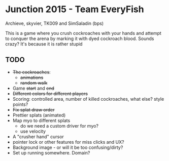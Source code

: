 # Junction 2015 - Team EveryFish

Archieve, skyvier, TK009 and SimSaladin (bps)

This is a game where you crush cockroaches with your hands and attempt to
conquer the arena by marking it with dyed cockroach blood. Sounds crazy? It's
because it is rather stupid

## TODO

- ~~The cockroaches~~:
  - ~~animations~~
  - ~~random walk~~
- Game ~~start~~ and ~~end~~
- ~~Different colors for different players~~
- Scoring: controlled area, number of killed cockroaches, what else? style
  points?
- ~~Fix splat draw order~~
- Prettier splats (animated)
- Map myo to different splats
  - do we need a custom driver for myo?
  - use velocity
- A "crusher hand" cursor
- pointer lock or other features for miss clicks and UX?
- Background image - or will it be too confusing/dirty?
- Set up running somewhere. Domain?
